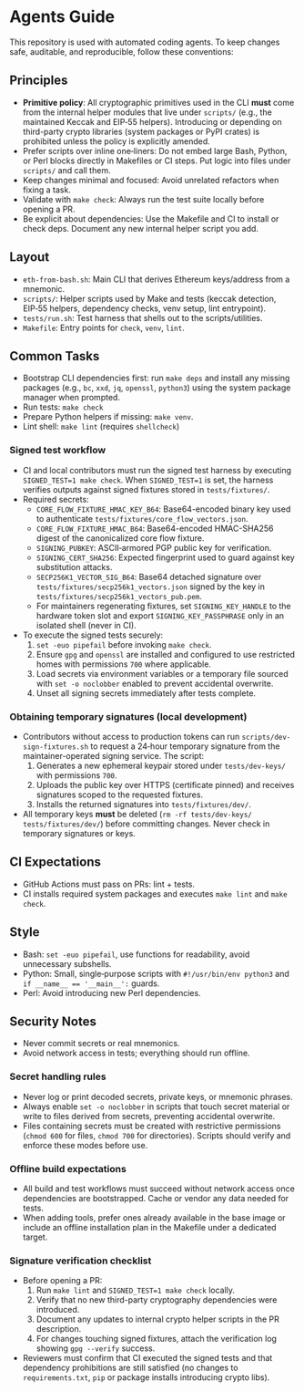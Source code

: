 # Agents Guide

This repository is used with automated coding agents. To keep changes safe,
auditable, and reproducible, follow these conventions:

## Principles
- **Primitive policy**: All cryptographic primitives used in the CLI **must** come
  from the internal helper modules that live under `scripts/` (e.g., the
  maintained Keccak and EIP‑55 helpers). Introducing or depending on third-party
  crypto libraries (system packages or PyPI crates) is prohibited unless the
  policy is explicitly amended.
- Prefer scripts over inline one‑liners: Do not embed large Bash, Python, or
  Perl blocks directly in Makefiles or CI steps. Put logic into files under
  `scripts/` and call them.
- Keep changes minimal and focused: Avoid unrelated refactors when fixing a
  task.
- Validate with `make check`: Always run the test suite locally before opening a
  PR.
- Be explicit about dependencies: Use the Makefile and CI to install or check
  deps. Document any new internal helper script you add.

## Layout
- `eth-from-bash.sh`: Main CLI that derives Ethereum keys/address from a mnemonic.
- `scripts/`: Helper scripts used by Make and tests (keccak detection, EIP‑55 helpers,
  dependency checks, venv setup, lint entrypoint).
- `tests/run.sh`: Test harness that shells out to the scripts/utilities.
- `Makefile`: Entry points for `check`, `venv`, `lint`.

## Common Tasks
- Bootstrap CLI dependencies first: run `make deps` and install any missing
  packages (e.g., `bc`, `xxd`, `jq`, `openssl`, `python3`) using the system
  package manager when prompted.
- Run tests: `make check`
- Prepare Python helpers if missing: `make venv`.
- Lint shell: `make lint` (requires `shellcheck`)

### Signed test workflow
- CI and local contributors must run the signed test harness by executing
  `SIGNED_TEST=1 make check`. When `SIGNED_TEST=1` is set, the harness verifies
  outputs against signed fixtures stored in `tests/fixtures/`.
- Required secrets:
  - `CORE_FLOW_FIXTURE_HMAC_KEY_B64`: Base64-encoded binary key used to authenticate `tests/fixtures/core_flow_vectors.json`.
  - `CORE_FLOW_FIXTURE_HMAC_B64`: Base64-encoded HMAC-SHA256 digest of the canonicalized core flow fixture.
  - `SIGNING_PUBKEY`: ASCII‑armored PGP public key for verification.
  - `SIGNING_CERT_SHA256`: Expected fingerprint used to guard against key
    substitution attacks.
  - `SECP256K1_VECTOR_SIG_B64`: Base64 detached signature over
    `tests/fixtures/secp256k1_vectors.json` signed by the key in
    `tests/fixtures/secp256k1_vectors_pub.pem`.
  - For maintainers regenerating fixtures, set `SIGNING_KEY_HANDLE` to the
    hardware token slot and export `SIGNING_KEY_PASSPHRASE` only in an isolated
    shell (never in CI).
- To execute the signed tests securely:
  1. `set -euo pipefail` before invoking `make check`.
  2. Ensure `gpg` and `openssl` are installed and configured to use restricted
     homes with permissions `700` where applicable.
  3. Load secrets via environment variables or a temporary file sourced with
     `set -o noclobber` enabled to prevent accidental overwrite.
  4. Unset all signing secrets immediately after tests complete.

### Obtaining temporary signatures (local development)
- Contributors without access to production tokens can run
  `scripts/dev-sign-fixtures.sh` to request a 24‑hour temporary signature from
  the maintainer-operated signing service. The script:
  1. Generates a new ephemeral keypair stored under `tests/dev-keys/` with
     permissions `700`.
  2. Uploads the public key over HTTPS (certificate pinned) and receives
     signatures scoped to the requested fixtures.
  3. Installs the returned signatures into `tests/fixtures/dev/`.
- All temporary keys **must** be deleted (`rm -rf tests/dev-keys/ tests/fixtures/dev/`)
  before committing changes. Never check in temporary signatures or keys.

## CI Expectations
- GitHub Actions must pass on PRs: lint + tests.
- CI installs required system packages and executes `make lint` and `make check`.

## Style
- Bash: `set -euo pipefail`, use functions for readability, avoid unnecessary subshells.
- Python: Small, single‑purpose scripts with `#!/usr/bin/env python3` and `if __name__ == '__main__':` guards.
- Perl: Avoid introducing new Perl dependencies.

## Security Notes
- Never commit secrets or real mnemonics.
- Avoid network access in tests; everything should run offline.

### Secret handling rules
- Never log or print decoded secrets, private keys, or mnemonic phrases.
- Always enable `set -o noclobber` in scripts that touch secret material or
  write to files derived from secrets, preventing accidental overwrite.
- Files containing secrets must be created with restrictive permissions (`chmod
  600` for files, `chmod 700` for directories). Scripts should verify and
  enforce these modes before use.

### Offline build expectations
- All build and test workflows must succeed without network access once
  dependencies are bootstrapped. Cache or vendor any data needed for tests.
- When adding tools, prefer ones already available in the base image or include
  an offline installation plan in the Makefile under a dedicated target.

### Signature verification checklist
- Before opening a PR:
  1. Run `make lint` and `SIGNED_TEST=1 make check` locally.
  2. Verify that no new third-party cryptography dependencies were introduced.
  3. Document any updates to internal crypto helper scripts in the PR
     description.
  4. For changes touching signed fixtures, attach the verification log showing
     `gpg --verify` success.
- Reviewers must confirm that CI executed the signed tests and that dependency
  prohibitions are still satisfied (no changes to `requirements.txt`, `pip` or
  package installs introducing crypto libs).

